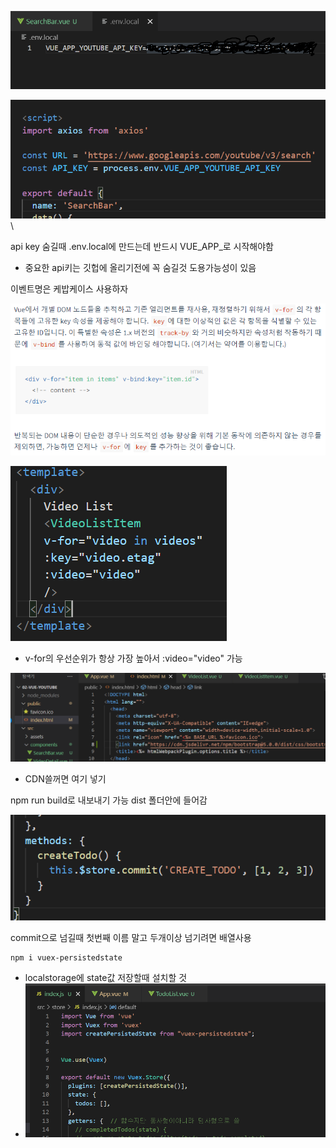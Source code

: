 ![image-20210511135857486](vue.assets/image-20210511135857486.png)

![image-20210511135952231](vue.assets/image-20210511135952231.png)\

api key 숨길때 .env.local에 만드는데 반드시 VUE_APP_로 시작해야함

- 중요한 api키는 깃헙에 올리기전에 꼭 숨길것 도용가능성이 있음



이벤트명은 케밥케이스 사용하자



![image-20210511144634197](vue.assets/image-20210511144634197.png)



![image-20210511150041044](vue.assets/image-20210511150041044.png)

- v-for의 우선순위가 항상 가장 높아서 :video="video" 가능





![image-20210511151350745](vue.assets/image-20210511151350745.png)

- CDN쓸꺼면 여기 넣기





npm run build로 내보내기 가능 dist 폴더안에 들어감





![image-20210512132916512](vue.assets/image-20210512132916512.png)

commit으로 넘길때 첫번째 이름 말고 두개이상 넘기려면 배열사용







```
npm i vuex-persistedstate
```

- localstorage에 state값 저장할때 설치할 것
- ![image-20210513111622447](vue.assets/image-20210513111622447.png)

